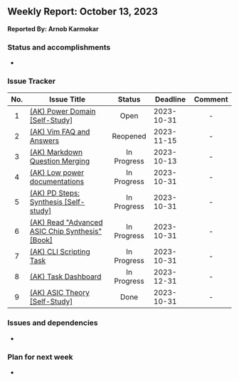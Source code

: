 ## Weekly Report: October 13, 2023
**Reported By: Arnob Karmokar**
### Status and accomplishments
- 
### Issue Tracker
|No.|Issue Title|Status|Deadline|Comment|
|:---:|---|:---:|---|:---:|
|1|[(AK) Power Domain [Self-Study]](https://github.com/primesilicon/rpt_arnob-karmokar-primesilicon/issues/20)|Open|2023-10-31|-|
|2|[(AK) Vim FAQ and Answers](https://github.com/primesilicon/rpt_arnob-karmokar-primesilicon/issues/17)|Reopened|2023-11-15|-|
|3|[(AK) Markdown Question Merging](https://github.com/primesilicon/rpt_arnob-karmokar-primesilicon/issues/24)|In Progress|2023-10-13|-|
|4|[(AK) Low power documentations](https://github.com/primesilicon/rpt_arnob-karmokar-primesilicon/issues/23)|In Progress|2023-10-31|-|
|5|[(AK) PD Steps: Synthesis [Self-study]](https://github.com/primesilicon/rpt_arnob-karmokar-primesilicon/issues/22)|In Progress|2023-10-31|-|
|6|[(AK) Read "Advanced ASIC Chip Synthesis" [Book]](https://github.com/primesilicon/rpt_arnob-karmokar-primesilicon/issues/21)|In Progress|2023-10-31|-|
|7|[(AK) CLI Scripting Task](https://github.com/primesilicon/rpt_arnob-karmokar-primesilicon/issues/15)|In Progress|2023-10-31|-|
|8|[(AK) Task Dashboard](https://github.com/primesilicon/rpt_arnob-karmokar-primesilicon/issues/16)|In Progress|2023-12-31|-|
|9|[(AK) ASIC Theory [Self-Study]](https://github.com/primesilicon/rpt_arnob-karmokar-primesilicon/issues/19)|Done|2023-10-31|-|
### Issues and dependencies
- 
### Plan for next week
- 

